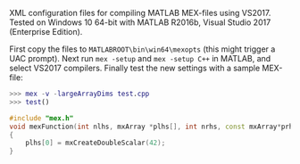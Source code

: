 XML configuration files for compiling MATLAB MEX-files using VS2017.
Tested on Windows 10 64-bit with MATLAB R2016b, Visual Studio 2017 (Enterprise Edition).

First copy the files to `MATLABROOT\bin\win64\mexopts` (this might trigger a UAC prompt).
Next run `mex -setup` and `mex -setup C++` in MATLAB, and select VS2017 compilers.
Finally test the new settings with a sample MEX-file:

```matlab
>>> mex -v -largeArrayDims test.cpp
>>> test()
```
```cpp
#include "mex.h"
void mexFunction(int nlhs, mxArray *plhs[], int nrhs, const mxArray*prhs[])
{
    plhs[0] = mxCreateDoubleScalar(42);
}
```
